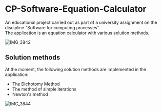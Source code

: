 # CP-Software-Equation-Calculator

An educational project carried out as part of a university assignment on the discipline "Software for computing processes".  
The application is an equation calculator with various solution methods. 

![IMG_3842](https://user-images.githubusercontent.com/81229461/224509654-a1fc4c6d-f355-41c0-8a0b-075d52002b59.png)

## Solution methods

At the moment, the following solution methods are implemented in the application:
- The Dichotomy Method
- The method of simple iterations
- Newton's method

![IMG_3844](https://user-images.githubusercontent.com/81229461/224509878-d61ff9ee-c708-487b-a297-fd7c98d8b74a.png)
